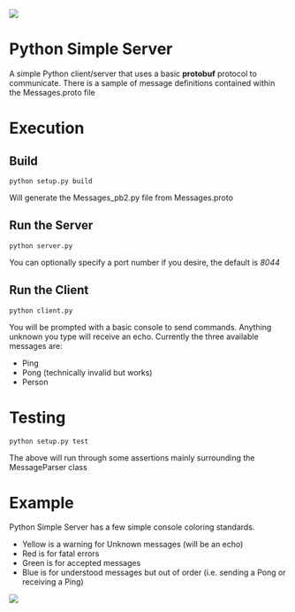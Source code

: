 <a href="https://travis-ci.org/xeb/py-simple-server">
<img src="https://api.travis-ci.org/xeb/py-simple-server.svg" />
</a>

Python Simple Server
================

A simple Python client/server that uses a basic **protobuf** protocol to communicate.  There is a sample of message definitions contained within the Messages.proto file

# Execution
## Build
```python setup.py build``` 

Will generate the Messages_pb2.py file from Messages.proto

## Run the Server
```python server.py```

You can optionally specify a port number if you desire, the default is *8044*

## Run the Client
```python client.py``` 

You will be prompted with a basic console to send commands.  Anything unknown you type will receive an echo.  Currently the three available messages are:
* Ping
* Pong (technically invalid but works)
* Person


# Testing
```python setup.py test```

The above will run through some assertions mainly surrounding the MessageParser class

# Example

Python Simple Server has a few simple console coloring standards.  
- Yellow is a warning for Unknown messages (will be an echo)
- Red is for fatal errors
- Green is for accepted messages
- Blue is for understood messages but out of order (i.e. sending a Pong or receiving a Ping)

<img src="https://raw.githubusercontent.com/xeb/py-simple-server/master/screenshot.png" />